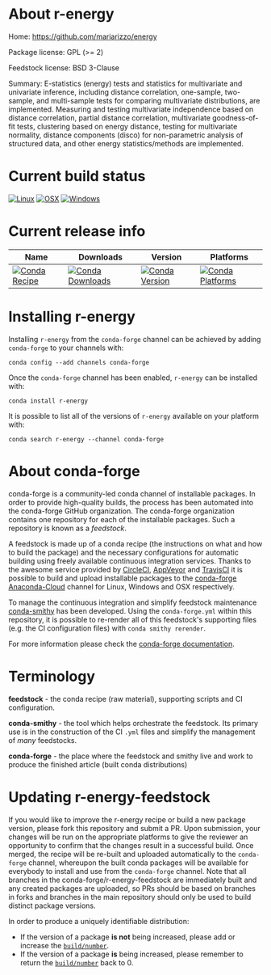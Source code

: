 About r-energy
==============

Home: https://github.com/mariarizzo/energy

Package license: GPL (>= 2)

Feedstock license: BSD 3-Clause

Summary: E-statistics (energy) tests and statistics for multivariate and univariate inference, including distance correlation, one-sample, two-sample, and multi-sample tests for comparing multivariate distributions, are implemented. Measuring and testing multivariate independence based on distance correlation, partial distance correlation, multivariate goodness-of-fit tests, clustering based on energy distance, testing for multivariate normality, distance components (disco) for non-parametric analysis of structured data, and other energy statistics/methods are implemented.



Current build status
====================

[![Linux](https://img.shields.io/circleci/project/github/conda-forge/r-energy-feedstock/master.svg?label=Linux)](https://circleci.com/gh/conda-forge/r-energy-feedstock)
[![OSX](https://img.shields.io/travis/conda-forge/r-energy-feedstock/master.svg?label=macOS)](https://travis-ci.org/conda-forge/r-energy-feedstock)
[![Windows](https://img.shields.io/appveyor/ci/conda-forge/r-energy-feedstock/master.svg?label=Windows)](https://ci.appveyor.com/project/conda-forge/r-energy-feedstock/branch/master)

Current release info
====================

| Name | Downloads | Version | Platforms |
| --- | --- | --- | --- |
| [![Conda Recipe](https://img.shields.io/badge/recipe-r--energy-green.svg)](https://anaconda.org/conda-forge/r-energy) | [![Conda Downloads](https://img.shields.io/conda/dn/conda-forge/r-energy.svg)](https://anaconda.org/conda-forge/r-energy) | [![Conda Version](https://img.shields.io/conda/vn/conda-forge/r-energy.svg)](https://anaconda.org/conda-forge/r-energy) | [![Conda Platforms](https://img.shields.io/conda/pn/conda-forge/r-energy.svg)](https://anaconda.org/conda-forge/r-energy) |

Installing r-energy
===================

Installing `r-energy` from the `conda-forge` channel can be achieved by adding `conda-forge` to your channels with:

```
conda config --add channels conda-forge
```

Once the `conda-forge` channel has been enabled, `r-energy` can be installed with:

```
conda install r-energy
```

It is possible to list all of the versions of `r-energy` available on your platform with:

```
conda search r-energy --channel conda-forge
```


About conda-forge
=================

conda-forge is a community-led conda channel of installable packages.
In order to provide high-quality builds, the process has been automated into the
conda-forge GitHub organization. The conda-forge organization contains one repository
for each of the installable packages. Such a repository is known as a *feedstock*.

A feedstock is made up of a conda recipe (the instructions on what and how to build
the package) and the necessary configurations for automatic building using freely
available continuous integration services. Thanks to the awesome service provided by
[CircleCI](https://circleci.com/), [AppVeyor](https://www.appveyor.com/)
and [TravisCI](https://travis-ci.org/) it is possible to build and upload installable
packages to the [conda-forge](https://anaconda.org/conda-forge)
[Anaconda-Cloud](https://anaconda.org/) channel for Linux, Windows and OSX respectively.

To manage the continuous integration and simplify feedstock maintenance
[conda-smithy](https://github.com/conda-forge/conda-smithy) has been developed.
Using the ``conda-forge.yml`` within this repository, it is possible to re-render all of
this feedstock's supporting files (e.g. the CI configuration files) with ``conda smithy rerender``.

For more information please check the [conda-forge documentation](https://conda-forge.org/docs/).

Terminology
===========

**feedstock** - the conda recipe (raw material), supporting scripts and CI configuration.

**conda-smithy** - the tool which helps orchestrate the feedstock.
                   Its primary use is in the construction of the CI ``.yml`` files
                   and simplify the management of *many* feedstocks.

**conda-forge** - the place where the feedstock and smithy live and work to
                  produce the finished article (built conda distributions)


Updating r-energy-feedstock
===========================

If you would like to improve the r-energy recipe or build a new
package version, please fork this repository and submit a PR. Upon submission,
your changes will be run on the appropriate platforms to give the reviewer an
opportunity to confirm that the changes result in a successful build. Once
merged, the recipe will be re-built and uploaded automatically to the
`conda-forge` channel, whereupon the built conda packages will be available for
everybody to install and use from the `conda-forge` channel.
Note that all branches in the conda-forge/r-energy-feedstock are
immediately built and any created packages are uploaded, so PRs should be based
on branches in forks and branches in the main repository should only be used to
build distinct package versions.

In order to produce a uniquely identifiable distribution:
 * If the version of a package **is not** being increased, please add or increase
   the [``build/number``](https://conda.io/docs/user-guide/tasks/build-packages/define-metadata.html#build-number-and-string).
 * If the version of a package **is** being increased, please remember to return
   the [``build/number``](https://conda.io/docs/user-guide/tasks/build-packages/define-metadata.html#build-number-and-string)
   back to 0.
